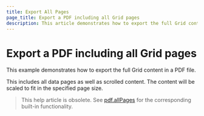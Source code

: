 ```yaml
---
title: Export All Pages
page_title: Export a PDF including all Grid pages
description: This article demonstrates how to export the full Grid content in a PDF file
---
```


# Export a PDF including all Grid pages

This example demonstrates how to export the full Grid content in a PDF file.

This includes all data pages as well as scrolled content.
The content will be scaled to fit in the specified page size.

> This help article is obsolete. See [pdf.allPages](/api/javascript/ui/grid#configuration-pdf.allPages) for the corresponding built-in functionality.

